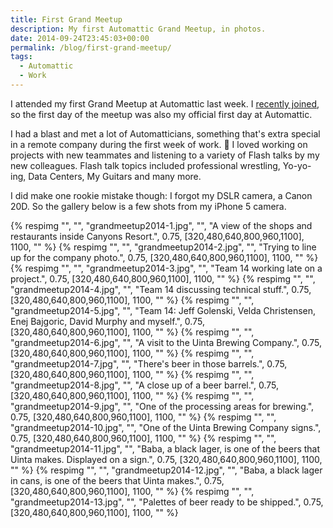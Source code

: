 ```yaml
---
title: First Grand Meetup
description: My first Automattic Grand Meetup, in photos.
date: 2014-09-24T23:45:03+00:00
permalink: /blog/first-grand-meetup/
tags:
  - Automattic
  - Work
---
```


I attended my first Grand Meetup at Automattic last week. I [recently joined](/blog/joining-automattic/), so the first day of the meetup was also my official first day at Automattic.

I had a blast and met a lot of Automatticians, something that's extra special in a remote company during the first week of work. 🙂 I loved working on projects with new teammates and listening to a variety of Flash talks by my new colleagues. Flash talk topics included professional wrestling, Yo-yo-ing, Data Centers, My Guitars and many more.

I did make one rookie mistake though: I forgot my DSLR camera, a Canon 20D. So the gallery below is a few shots from my iPhone 5 camera.

{% respimg "", "", "grandmeetup2014-1.jpg", "", "A view of the shops and restaurants inside Canyons Resort.", 0.75, [320,480,640,800,960,1100], 1100, "" %}
{% respimg "", "", "grandmeetup2014-2.jpg", "", "Trying to line up for the company photo.", 0.75, [320,480,640,800,960,1100], 1100, "" %}
{% respimg "", "", "grandmeetup2014-3.jpg", "", "Team 14 working late on a project.", 0.75, [320,480,640,800,960,1100], 1100, "" %}
{% respimg "", "", "grandmeetup2014-4.jpg", "", "Team 14 discussing technical stuff.", 0.75, [320,480,640,800,960,1100], 1100, "" %}
{% respimg "", "", "grandmeetup2014-5.jpg", "", "Team 14: Jeff Golenski, Velda Christensen, Enej Bajgoric, David Murphy and myself.", 0.75, [320,480,640,800,960,1100], 1100, "" %}
{% respimg "", "", "grandmeetup2014-6.jpg", "", "A visit to the Uinta Brewing Company.", 0.75, [320,480,640,800,960,1100], 1100, "" %}
{% respimg "", "", "grandmeetup2014-7.jpg", "", "There's beer in those barrels.", 0.75, [320,480,640,800,960,1100], 1100, "" %}
{% respimg "", "", "grandmeetup2014-8.jpg", "", "A close up of a beer barrel.", 0.75, [320,480,640,800,960,1100], 1100, "" %}
{% respimg "", "", "grandmeetup2014-9.jpg", "", "One of the processing areas for brewing.", 0.75, [320,480,640,800,960,1100], 1100, "" %}
{% respimg "", "", "grandmeetup2014-10.jpg", "", "One of the Uinta Brewing Company signs.", 0.75, [320,480,640,800,960,1100], 1100, "" %}
{% respimg "", "", "grandmeetup2014-11.jpg", "", "Baba, a black lager, is one of the beers that Uinta makes. Displayed on a sign.", 0.75, [320,480,640,800,960,1100], 1100, "" %}
{% respimg "", "", "grandmeetup2014-12.jpg", "", "Baba, a black lager in cans, is one of the beers that Uinta makes.", 0.75, [320,480,640,800,960,1100], 1100, "" %}
{% respimg "", "", "grandmeetup2014-13.jpg", "", "Palettes of beer ready to be shipped.", 0.75, [320,480,640,800,960,1100], 1100, "" %}
